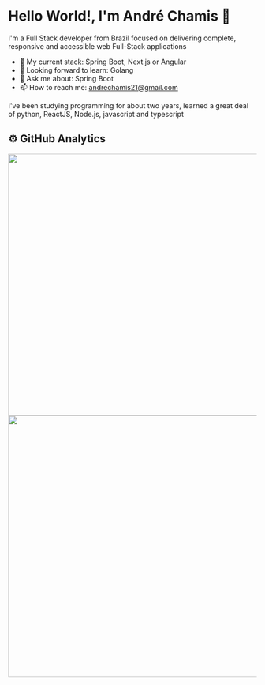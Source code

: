 # Hello World!, I'm André Chamis 👋

I'm a Full Stack developer from Brazil focused on delivering complete, responsive and accessible web Full-Stack applications

- 🌱 My current stack: Spring Boot, Next.js or Angular
- 🔭 Looking forward to learn: Golang
- 💬 Ask me about: Spring Boot
- 📫 How to reach me: andrechamis21@gmail.com

I've been studying programming for about two years, learned a great deal of python, ReactJS, Node.js, javascript and typescript

## ⚙️ GitHub Analytics
<div align="center" dir="auto">
  <a href="https://github.com/anuraghazra/github-readme-stats" target="blank">
  <img width="530em" align="center" src="https://github-readme-stats.vercel.app/api?username=afchamis21&show_icons=true&theme=algolia" style="max-width: 100%;">
</a>
  <a href="https://github.com/anuraghazra/convoychat" target="blank">
  <img width="530em" align="center" src="https://github-readme-stats.vercel.app/api/top-langs/?username=afchamis21&layout=compact&theme=algolia&card_width=445px&card" style="max-width: 100%;">
  </a>
</div>


